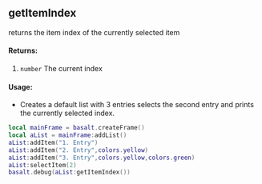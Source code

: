 ## getItemIndex
returns the item index of the currently selected item

#### Returns:
1. `number` The current index

#### Usage:
* Creates a default list with 3 entries selects the second entry and prints the currently selected index.
```lua
local mainFrame = basalt.createFrame()
local aList = mainFrame:addList()
aList:addItem("1. Entry")
aList:addItem("2. Entry",colors.yellow)
aList:addItem("3. Entry",colors.yellow,colors.green)
aList:selectItem(2)
basalt.debug(aList:getItemIndex())
```